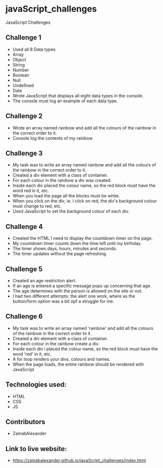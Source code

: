 # javaScript_challenges
JavaScript Challenges 


## Challenge 1

- Used all 8 Data types
- Array
- Object
- String
- Number
- Boolean
- Null
- Undefined
- Date
- Wrote JavaScript that displays all eight data types in the console.
- The console must log an example of each data type.

## Challenge 2

- Wrote an array named rainbow and add all the colours of the rainbow in the correct order to it. 
- Console log the contents of my rainbow 

## Challenge 3

- My task was to write an array named rainbow and add all the colours of the rainbow in the correct order to it. 
- Created a div element with a class of container. 
- For each colour in the rainbow a div was created.
- Inside each div placed the colour name, so the red block must have the word red in it, etc. 
- When you load the page all the blocks must be white. 
- When you click on the div, ie. I click on red, the div's background colour must change to red, etc. 
- Used JavaScript to set the background colour of each div. 

## Challenge 4
- Created the HTML I need to display the countdown timer on the page.
- My countdown timer counts down the time left until my birthday. 
- The timer shows days, hours, minutes and seconds.
- The timer updates without the page refreshing.

## Challenge 5
- Created an age restriction alert.
- If an age is entered a specific message pops up concerning that age.
- The age determines with the person is allowed on the site or not.
- I had two different attempts: the alert one work, where as the button/form option was a bit opf a struggle for me.

## Challenge 6
- My task was to write an array named 'rainbow' and add all the colours of the rainbow in the correct order to it. 
- Created a div element with a class of container. 
- For each colour in the rainbow create a div.
- Inside each div i placed the colour name, so the red block must have the word 'red' in it, etc. 
- A for loop renders your divs, colours and names. 
- When the page loads, the entire rainbow should be rendered with JavaScript

## Technologies used:
- HTML
- CSS
- JS

## Contributors
- ZainabAlexander

## Link to live website:
- https://zainabalexander.github.io/javaScript_challenges/index.html